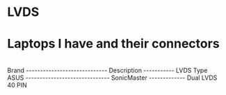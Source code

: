 # LVDS

# Laptops I have and their connectors
<br>
Brand ----------------------------- Description ----------- LVDS Type
<br>
ASUS ------------------------------ SonicMaster ------------- Dual LVDS 40 PIN

